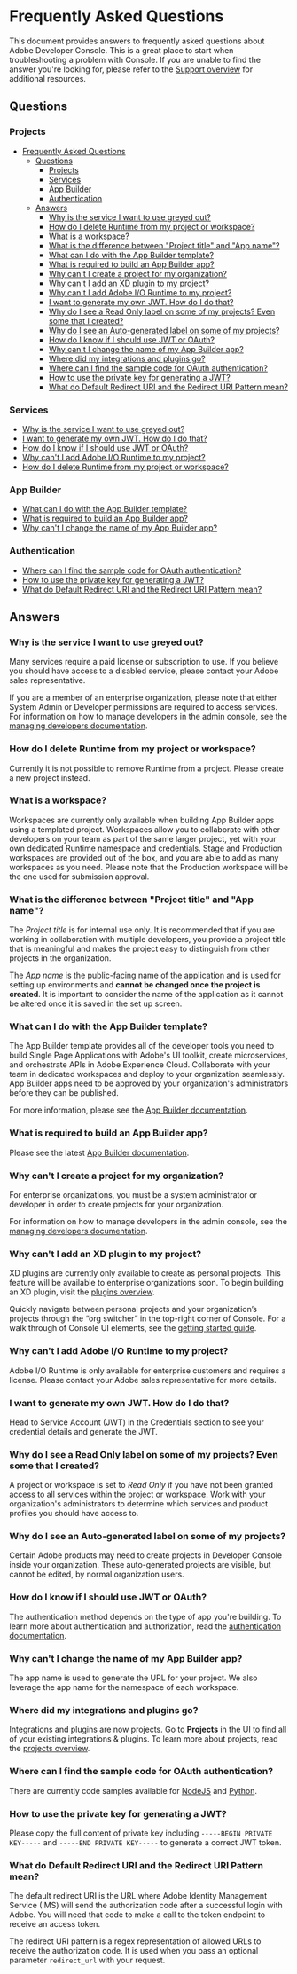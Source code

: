 # Frequently Asked Questions

This document provides answers to frequently asked questions about Adobe Developer Console. This is a great place to start when troubleshooting a problem with Console. If you are unable to find the answer you're looking for, please refer to the [Support overview](../support/index.md) for additional resources.

## Questions

### Projects

- [Frequently Asked Questions](#frequently-asked-questions)
  - [Questions](#questions)
    - [Projects](#projects)
    - [Services](#services)
    - [App Builder](#app-builder)
    - [Authentication](#authentication)
  - [Answers](#answers)
    - [Why is the service I want to use greyed out?](#why-is-the-service-i-want-to-use-greyed-out)
    - [How do I delete Runtime from my project or workspace?](#how-do-i-delete-runtime-from-my-project-or-workspace)
    - [What is a workspace?](#what-is-a-workspace)
    - [What is the difference between "Project title" and "App name"?](#what-is-the-difference-between-project-title-and-app-name)
    - [What can I do with the App Builder template?](#what-can-i-do-with-the-app-builder-template)
    - [What is required to build an App Builder app?](#what-is-required-to-build-an-app-builder-app)
    - [Why can't I create a project for my organization?](#why-cant-i-create-a-project-for-my-organization)
    - [Why can't I add an XD plugin to my project?](#why-cant-i-add-an-xd-plugin-to-my-project)
    - [Why can't I add Adobe I/O Runtime to my project?](#why-cant-i-add-adobe-io-runtime-to-my-project)
    - [I want to generate my own JWT. How do I do that?](#i-want-to-generate-my-own-jwt-how-do-i-do-that)
    - [Why do I see a Read Only label on some of my projects? Even some that I created?](#why-do-i-see-a-read-only-label-on-some-of-my-projects-even-some-that-i-created)
    - [Why do I see an Auto-generated label on some of my projects?](#why-do-i-see-an-auto-generated-label-on-some-of-my-projects)
    - [How do I know if I should use JWT or OAuth?](#how-do-i-know-if-i-should-use-jwt-or-oauth)
    - [Why can't I change the name of my App Builder app?](#why-cant-i-change-the-name-of-my-app-builder-app)
    - [Where did my integrations and plugins go?](#where-did-my-integrations-and-plugins-go)
    - [Where can I find the sample code for OAuth authentication?](#where-can-i-find-the-sample-code-for-oauth-authentication)
    - [How to use the private key for generating a JWT?](#how-to-use-the-private-key-for-generating-a-jwt)
    - [What do Default Redirect URI and the Redirect URI Pattern mean?](#what-do-default-redirect-uri-and-the-redirect-uri-pattern-mean)

### Services

* [Why is the service I want to use greyed out?](#why-is-the-service-i-want-to-use-greyed-out)
* [I want to generate my own JWT. How do I do that?](#i-want-to-generate-my-own-jwt-how-do-i-do-that)
* [How do I know if I should use JWT or OAuth?](#how-do-i-know-if-i-should-use-jwt-or-oauth)
* [Why can't I add Adobe I/O Runtime to my project?](#why-cant-i-add-adobe-io-runtime-to-my-project)
* [How do I delete Runtime from my project or workspace?](#how-do-i-delete-runtime-from-my-project-or-workspace)


### App Builder

* [What can I do with the App Builder template?](#what-can-i-do-with-the-app-builder-template)
* [What is required to build an App Builder app?](#what-is-required-to-build-an-app-builder-app)
* [Why can't I change the name of my App Builder app?](#why-cant-i-change-the-name-of-my-app-builder-app)

### Authentication

* [Where can I find the sample code for OAuth authentication?](#where-can-i-find-the-sample-code-for-oauth-authentication)
* [How to use the private key for generating a JWT?](#how-to-use-the-private-key-for-generating-a-jwt)
* [What do Default Redirect URI and the Redirect URI Pattern mean?](#what-do-default-redirect-uri-and-the-redirect-uri-pattern-mean)


## Answers

### Why is the service I want to use greyed out?

Many services require a paid license or subscription to use. If you believe you should have access to a disabled service, please contact your Adobe sales representative.

If you are a member of an enterprise organization, please note that either System Admin or Developer permissions are required to access services. For information on how to manage developers in the admin console, see the [managing developers documentation](https://helpx.adobe.com/enterprise/using/manage-developers.html).  

### How do I delete Runtime from my project or workspace?

Currently it is not possible to remove Runtime from a project. Please create a new project instead.

### What is a workspace?

Workspaces are currently only available when building App Builder apps using a templated project. Workspaces allow you to collaborate with other developers on your team as part of the same larger project, yet with your own dedicated Runtime namespace and credentials. Stage and Production workspaces are provided out of the box, and you are able to add as many workspaces as you need. Please note that the Production workspace will be the one used for submission approval.

### What is the difference between "Project title" and "App name"?

The *Project title* is for internal use only. It is recommended that if you are working in collaboration with multiple developers, you provide a project title that is meaningful and makes the project easy to distinguish from other projects in the organization.

The *App name* is the public-facing name of the application and is used for setting up environments and **cannot be changed once the project is created**. It is important to consider the name of the application as it cannot be altered once it is saved in the set up screen.

### What can I do with the App Builder template?

The App Builder template provides all of the developer tools you need to build Single Page Applications with Adobe's UI toolkit, create microservices, and orchestrate APIs in Adobe Experience Cloud. Collaborate with your team in dedicated workspaces and deploy to your organization seamlessly. App Builder apps need to be approved by your organization's administrators before they can be published.

For more information, please see the [App Builder documentation](https://www.adobe.io/apis/experienceplatform/project-firefly/).

### What is required to build an App Builder app?

Please see the latest [App Builder documentation](https://www.adobe.io/apis/experienceplatform/project-firefly/).

### Why can't I create a project for my organization?

For enterprise organizations, you must be a system administrator or developer in order to create projects for your organization. 

For information on how to manage developers in the admin console, see the [managing developers documentation](https://helpx.adobe.com/enterprise/using/manage-developers.html). 

### Why can't I add an XD plugin to my project?

XD plugins are currently only available to create as personal projects. This feature will be available to enterprise organizations soon. To begin building an XD plugin, visit the [plugins overview](../guides/plugins/index.md). 

Quickly navigate between personal projects and your organization’s projects through the “org switcher” in the top-right corner of Console. For a walk through of Console UI elements, see the [getting started guide](../guides/getting-started.md).

### Why can't I add Adobe I/O Runtime to my project?	

Adobe I/O Runtime is only available for enterprise customers and requires a license. Please contact your Adobe sales representative for more details.

### I want to generate my own JWT. How do I do that?	

Head to Service Account (JWT) in the Credentials section to see your credential details and generate the JWT.

### Why do I see a Read Only label on some of my projects? Even some that I created?	

A project or workspace is set to *Read Only* if you have not been granted access to all services within the project or workspace. Work with your organization's administrators to determine which services and product profiles you should have access to.

### Why do I see an Auto-generated label on some of my projects?

Certain Adobe products may need to create projects in Developer Console inside your organization. These auto-generated projects are visible, but cannot be edited, by normal organization users. 

### How do I know if I should use JWT or OAuth?	

The authentication method depends on the type of app you're building. To learn more about authentication and authorization, read the [authentication documentation](../guides/authentication/index.md).

### Why can't I change the name of my App Builder app?

The app name is used to generate the URL for your project. We also leverage the app name for the namespace of each workspace.

### Where did my integrations and plugins go?	

Integrations and plugins are now projects. Go to **Projects** in the UI to find all of your existing integrations & plugins. To learn more about projects, read the [projects overview](../guides/projects/index.md).

### Where can I find the sample code for OAuth authentication?

There are currently code samples available for [NodeJS](https://github.com/AdobeDocs/adobe-dev-console/tree/main/samples/adobe-auth-node) and [Python](https://github.com/AdobeDocs/adobe-dev-console/tree/main/samples/adobe-auth-python).

### How to use the private key for generating a JWT?

Please copy the full content of private key including `-----BEGIN PRIVATE KEY-----` and `-----END PRIVATE KEY-----` to generate a correct JWT token.

### What do Default Redirect URI and the Redirect URI Pattern mean?

The default redirect URI is the URL where Adobe Identity Management Service (IMS) will send the authorization code after a successful login with Adobe. You will need that code to make a call to the token endpoint to receive an access token.

The redirect URI pattern is a regex representation of allowed URLs to receive the authorization code. It is used when you pass an optional parameter `redirect_url` with your request.
